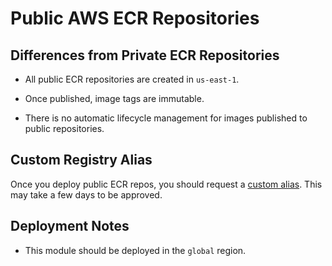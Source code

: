 # Public AWS ECR Repositories

## Differences from Private ECR Repositories

- All public ECR repositories are created in `us-east-1`.

- Once published, image tags are immutable.

- There is no automatic lifecycle management for images published to public repositories.

## Custom Registry Alias

Once you deploy public ECR repos, you should request a 
[custom alias](https://docs.aws.amazon.com/AmazonECR/latest/public/public-registry-settings.html). 
This may take a few days to be approved.

## Deployment Notes

- This module should be deployed in the `global` region.


